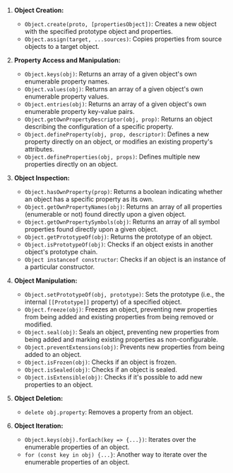 1. **Object Creation:**
   - `Object.create(proto, [propertiesObject])`: Creates a new object with the specified prototype object and properties.
   - `Object.assign(target, ...sources)`: Copies properties from source objects to a target object.

2. **Property Access and Manipulation:**
   - `Object.keys(obj)`: Returns an array of a given object's own enumerable property names.
   - `Object.values(obj)`: Returns an array of a given object's own enumerable property values.
   - `Object.entries(obj)`: Returns an array of a given object's own enumerable property key-value pairs.
   - `Object.getOwnPropertyDescriptor(obj, prop)`: Returns an object describing the configuration of a specific property.
   - `Object.defineProperty(obj, prop, descriptor)`: Defines a new property directly on an object, or modifies an existing property's attributes.
   - `Object.defineProperties(obj, props)`: Defines multiple new properties directly on an object.

3. **Object Inspection:**
   - `Object.hasOwnProperty(prop)`: Returns a boolean indicating whether an object has a specific property as its own.
   - `Object.getOwnPropertyNames(obj)`: Returns an array of all properties (enumerable or not) found directly upon a given object.
   - `Object.getOwnPropertySymbols(obj)`: Returns an array of all symbol properties found directly upon a given object.
   - `Object.getPrototypeOf(obj)`: Returns the prototype of an object.
   - `Object.isPrototypeOf(obj)`: Checks if an object exists in another object's prototype chain.
   - `Object instanceof constructor`: Checks if an object is an instance of a particular constructor.

4. **Object Manipulation:**
   - `Object.setPrototypeOf(obj, prototype)`: Sets the prototype (i.e., the internal `[[Prototype]]` property) of a specified object.
   - `Object.freeze(obj)`: Freezes an object, preventing new properties from being added and existing properties from being removed or modified.
   - `Object.seal(obj)`: Seals an object, preventing new properties from being added and marking existing properties as non-configurable.
   - `Object.preventExtensions(obj)`: Prevents new properties from being added to an object.
   - `Object.isFrozen(obj)`: Checks if an object is frozen.
   - `Object.isSealed(obj)`: Checks if an object is sealed.
   - `Object.isExtensible(obj)`: Checks if it's possible to add new properties to an object.

5. **Object Deletion:**
   - `delete obj.property`: Removes a property from an object.

6. **Object Iteration:**
   - `Object.keys(obj).forEach(key => {...})`: Iterates over the enumerable properties of an object.
   - `for (const key in obj) {...}`: Another way to iterate over the enumerable properties of an object.

